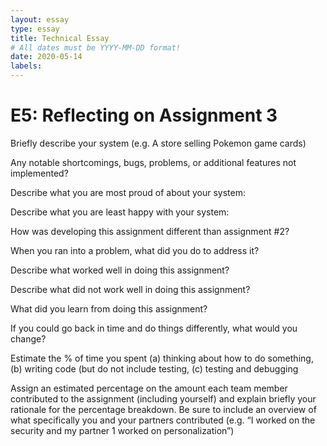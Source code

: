 ```yaml
---
layout: essay
type: essay
title: Technical Essay
# All dates must be YYYY-MM-DD format!
date: 2020-05-14
labels:
---
```

# E5: Reflecting on Assignment 3
Briefly describe your system (e.g. A store selling Pokemon game cards)

Any notable shortcomings, bugs, problems, or additional features not implemented?

Describe what you are most proud of about your system:

Describe what you are least happy with your system:

How was developing this assignment different than assignment #2?

When you ran into a problem, what did you do to address it?

Describe what worked well in doing this assignment?

Describe what did not work well in doing this assignment?

What did you learn from doing this assignment?

If you could go back in time and do things differently, what would you change?

Estimate the % of time you spent (a) thinking about how to do something, (b) writing code (but do not include testing, (c) testing and debugging

Assign an estimated percentage on the amount each team member contributed to the assignment (including yourself) and explain briefly your rationale for the percentage breakdown. Be sure to include an overview of what specifically you and your partners contributed (e.g. “I worked on the security and my partner 1 worked on personalization”)

